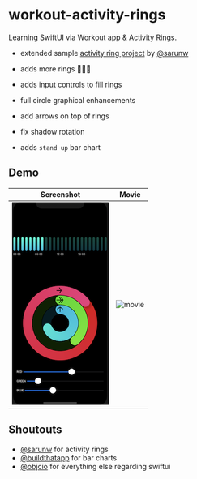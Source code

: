 # workout-activity-rings

Learning SwiftUI via Workout app &amp; Activity Rings.

- extended sample [activity ring project](https://sarunw.com/posts/how-to-create-activity-ring-in-swiftui/) by [@sarunw](https://twitter.com/sarunw)

- adds more rings 💍💍💍
- adds input controls to fill rings
- full circle graphical enhancements
- add arrows on top of rings
- fix shadow rotation
- adds `stand up` bar chart

## Demo

| Screenshot | Movie |
|------------|-------|
|![screenshot](./docs/screenshot.png)|![movie](./docs/movie.gif)|


## Shoutouts

 - [@sarunw](https://twitter.com/) for activity rings
 - [@buildthatapp](https://twitter.com/buildthatapp) for bar charts
 - [@objcio](https://twitter.com/objcio) for everything else regarding swiftui